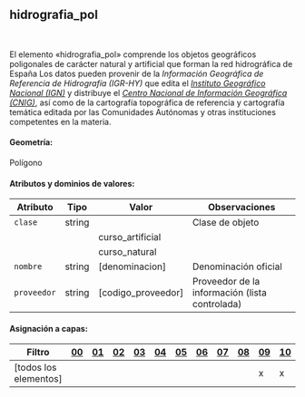 ## hidrografia_pol
<br />

El elemento «hidrografia_pol» comprende los objetos geográficos poligonales de carácter natural y artificial que forman la red hidrográfica de España Los datos pueden provenir de la *Información Geográfica de Referencia de Hidrografía (IGR-HY)* que edita el [*Instituto Geográfico Nacional (IGN)*](https://www.ign.es) y distribuye el [*Centro Nacional de Información Geográfica (CNIG)*](https://www.cnig.es), así como de la cartografía topográfica de referencia y cartografía temática editada por las Comunidades Autónomas y otras instituciones competentes en la materia.


#### Geometría:

Polígono

#### Atributos y dominios de valores:

|Atributo|Tipo|Valor|Observaciones|
|---|---|---|---|
|`clase`|string| |Clase de objeto|
| | |curso_artificial| |
| | |curso_natural| |
|`nombre`|string|[denominacion]|Denominación oficial|
|`proveedor`|string|[codigo_proveedor]|Proveedor de la información (lista controlada)|

#### Asignación a capas:

|Filtro|[00](../../niveles/nivel_00)|[01](../../niveles/nivel_01)|[02](../../niveles/nivel_02)|[03](../../niveles/nivel_03)|[04](../../niveles/nivel_04)|[05](../../niveles/nivel_05)|[06](../../niveles/nivel_06)|[07](../../niveles/nivel_07)|[08](../../niveles/nivel_08)|[09](../../niveles/nivel_09)|[10](../../niveles/nivel_10)|[11](../../niveles/nivel_11)|[12](../../niveles/nivel_12)|[13](../../niveles/nivel_13)|[14](../../niveles/nivel_14)|[15](../../niveles/nivel_15)|[16](../../niveles/nivel_16)|[17](../../niveles/nivel_17)|[18](../../niveles/nivel_18)|[19](../../niveles/nivel_19)|[20](../../niveles/nivel_20)|[21](../../niveles/nivel_21)|[22](../../niveles/nivel_22)|
|---|---|---|---|---|---|---|---|---|---|---|---|---|---|---|---|---|---|---|---|---|---|---|---|
|[todos los elementos]| | | | | | | | | |x|x|x|x|x|x|x|x|x|x|x|x|x|x|
